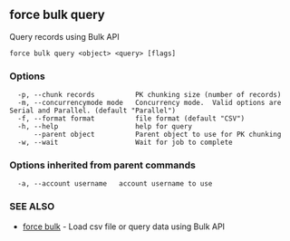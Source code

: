 ## force bulk query

Query records using Bulk API

```
force bulk query <object> <query> [flags]
```

### Options

```
  -p, --chunk records          PK chunking size (number of records)
  -m, --concurrencymode mode   Concurrency mode.  Valid options are Serial and Parallel. (default "Parallel")
  -f, --format format          file format (default "CSV")
  -h, --help                   help for query
      --parent object          Parent object to use for PK chunking
  -w, --wait                   Wait for job to complete
```

### Options inherited from parent commands

```
  -a, --account username   account username to use
```

### SEE ALSO

* [force bulk](force_bulk.md)	 - Load csv file or query data using Bulk API

